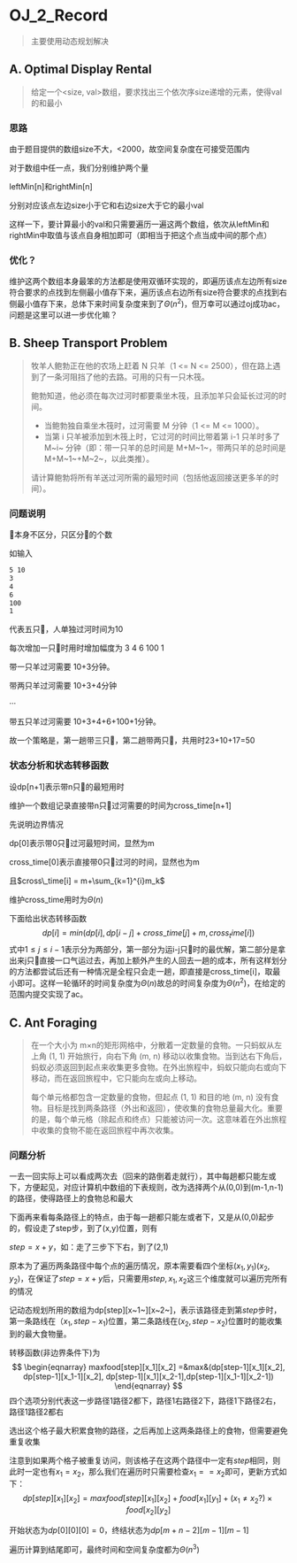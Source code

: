 # OJ_2_Record

> 主要使用动态规划解决

## A. Optimal Display Rental

> 给定一个<size, val>数组，要求找出三个依次序size递增的元素，使得val的和最小

### 思路

由于题目提供的数组size不大，<2000，故空间复杂度在可接受范围内

对于数组中任一点，我们分别维护两个量

leftMin[n]和rightMin[n]

分别对应该点左边size小于它和右边size大于它的最小val

这样一下，要计算最小的val和只需要遍历一遍这两个数组，依次从leftMin和rightMin中取值与该点自身相加即可（即相当于把这个点当成中间的那个点）

### 优化？

维护这两个数组本身最笨的方法都是使用双循环实现的，即遍历该点左边所有size符合要求的点找到左侧最小值存下来，遍历该点右边所有size符合要求的点找到右侧最小值存下来，总体下来时间复杂度来到了$\Theta(n^2)$，但万幸可以通过oj成功ac，问题是这里可以进一步优化嘛？



## B. Sheep Transport Problem

> 牧羊人鲍勃正在他的农场上赶着 N 只羊（1 <= N <= 2500），但在路上遇到了一条河阻挡了他的去路。可用的只有一只木筏。
>
> 鲍勃知道，他必须在每次过河时都要乘坐木筏，且添加羊只会延长过河的时间。
>
> - 当鲍勃独自乘坐木筏时，过河需要 M 分钟（1 <= M <= 1000）。
> - 当第 i 只羊被添加到木筏上时，它过河的时间比带着第 i-1 只羊时多了 M~i~ 分钟（即：带一只羊的总时间是 M+M~1~，带两只羊的总时间是 M+M~1~+M~2~，以此类推）。
>
> 请计算鲍勃将所有羊送过河所需的最短时间（包括他返回接送更多羊的时间）。

### 问题说明

🐏本身不区分，只区分🐏的个数

如输入

```bash
5 10
3
4
6
100
1
```

代表五只🐏，人单独过河时间为10

每次增加一只🐏时用时增加幅度为 3 4 6 100 1

带一只羊过河需要 10+3分钟。

带两只羊过河需要 10+3+4分钟

···

带五只羊过河需要 10+3+4+6+100+1分钟。

故一个策略是，第一趟带三只🐏，第二趟带两只🐏，共用时23+10+17=50

### 状态分析和状态转移函数

设dp[n+1]表示带n只🐏的最短用时

维护一个数组记录直接带n只🐏过河需要的时间为cross_time[n+1]

先说明边界情况

dp[0]表示带0只🐏过河最短时间，显然为m

cross_time[0]表示直接带0只🐏过河的时间，显然也为m

且$cross\_time[i] = m+\sum_{k=1}^{i}m_k$

维护cross_time用时为$\Theta(n)$

下面给出状态转移函数
$$
\begin{equation}
dp[i] = min(dp[i], dp[i-j]+cross\_time[j]+m,cross_time[i])
\end{equation}
$$
式中$1\le j\le i-1$表示分为两部分，第一部分为运i-j只🐏时的最优解，第二部分是拿出来j只🐏直接一口气运过去，再加上额外产生的人回去一趟的成本，所有这样划分的方法都尝试后还有一种情况是全程只会走一趟，即直接是cross_time[i]，取最小即可。这样一轮循环的时间复杂度为$\Theta(n)$故总的时间复杂度为$\Theta(n^2)$，在给定的范围内提交实现了ac。

## C. Ant Foraging

> 在一个大小为 m×n的矩形网格中，分散着一定数量的食物。一只蚂蚁从左上角 (1, 1) 开始旅行，向右下角 (m, n) 移动以收集食物。当到达右下角后，蚂蚁必须返回到起点来收集更多食物。在外出旅程中，蚂蚁只能向右或向下移动，而在返回旅程中，它只能向左或向上移动。
>
> 每个单元格都包含一定数量的食物，但起点 (1, 1) 和目的地 (m, n) 没有食物。目标是找到两条路径（外出和返回），使收集的食物总量最大化。重要的是，每个单元格（除起点和终点）只能被访问一次。这意味着在外出旅程中收集的食物不能在返回旅程中再次收集。

### 问题分析

一去一回实际上可以看成两次去（回来的路倒着走就行），其中每趟都只能左或下，方便起见，对应计算机中数组的下表规则，改为选择两个从(0,0)到(m-1,n-1)的路径，使得路径上的食物总和最大

下面再来看每条路径上的特点，由于每一趟都只能左或者下，又是从(0,0)起步的，假设走了step步，到了(x,y)位置，则有

$step=x+y$，如：走了三步下下右，到了(2,1)

原本为了遍历两条路径中每个点的遍历情况，原本需要看四个坐标$(x_1,y_1)(x_2,y_2)$，在保证了$step=x+y$后，只需要用$step,x_1,x_2$这三个维度就可以遍历完所有的情况

记动态规划所用的数组为dp\[step]\[x~1~]\[x~2~]，表示该路径走到第$step$步时，第一条路线在$（x_1,step-x_1)$位置，第二条路线在$(x_2,step-x_2)$位置时的能收集到的最大食物量。

转移函数(非边界条件下)为
$$
\begin{eqnarray}
maxfood[step][x_1][x_2] =&max&(dp[step-1][x_1][x_2], dp[step-1][x_1-1][x_2], dp[step-1][x_1][x_2-1],dp[step-1][x_1-1][x_2-1])
\end{eqnarray}
$$
四个选项分别代表这一步路径1路径2都下，路径1右路径2下，路径1下路径2右，路径1路径2都右

选出这个格子最大积累食物的路径，之后再加上这两条路径上的食物，但需要避免重复收集

注意到如果两个格子被重复访问，则该格子在这两个路径中一定有$step$相同，则此时一定也有$x_1=x_2$，那么我们在遍历时只需要检查$x_1==x_2$即可，更新方式如下：
$$
\begin {equation}
dp[step][x_1][x_2] =maxfood[step][x_1][x_2]+food[x_1][y_1]+(x_1\ne x_2?)\times food[x_2][y_2]
\end {equation}
$$


开始状态为$dp[0][0][0]=0$，终结状态为$dp[m+n-2][m-1][m-1]$

遍历计算到结尾即可，最终时间和空间复杂度都为$\Theta(n^3)$



